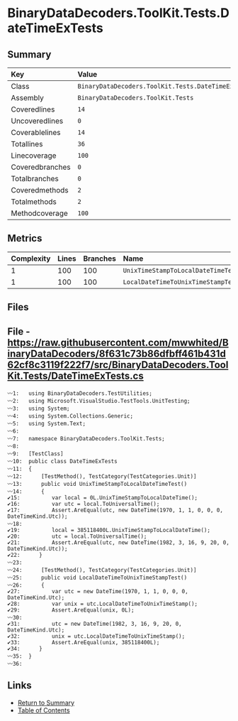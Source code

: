 ﻿# BinaryDataDecoders.ToolKit.Tests.DateTimeExTests

## Summary

| Key             | Value                                              |
| :-------------- | :------------------------------------------------- |
| Class           | `BinaryDataDecoders.ToolKit.Tests.DateTimeExTests` |
| Assembly        | `BinaryDataDecoders.ToolKit.Tests`                 |
| Coveredlines    | `14`                                               |
| Uncoveredlines  | `0`                                                |
| Coverablelines  | `14`                                               |
| Totallines      | `36`                                               |
| Linecoverage    | `100`                                              |
| Coveredbranches | `0`                                                |
| Totalbranches   | `0`                                                |
| Coveredmethods  | `2`                                                |
| Totalmethods    | `2`                                                |
| Methodcoverage  | `100`                                              |

## Metrics

| Complexity | Lines | Branches | Name                               |
| :--------- | :---- | :------- | :--------------------------------- |
| 1          | 100   | 100      | `UnixTimeStampToLocalDateTimeTest` |
| 1          | 100   | 100      | `LocalDateTimeToUnixTimeStampTest` |

## Files

## File - https://raw.githubusercontent.com/mwwhited/BinaryDataDecoders/8f631c73b86dfbff461b431d62cf8c3119f222f7/src/BinaryDataDecoders.ToolKit.Tests/DateTimeExTests.cs

```CSharp
〰1:   using BinaryDataDecoders.TestUtilities;
〰2:   using Microsoft.VisualStudio.TestTools.UnitTesting;
〰3:   using System;
〰4:   using System.Collections.Generic;
〰5:   using System.Text;
〰6:   
〰7:   namespace BinaryDataDecoders.ToolKit.Tests;
〰8:   
〰9:   [TestClass]
〰10:  public class DateTimeExTests
〰11:  {
〰12:      [TestMethod(), TestCategory(TestCategories.Unit)]
〰13:      public void UnixTimeStampToLocalDateTimeTest()
〰14:      {
✔15:          var local = 0L.UnixTimeStampToLocalDateTime();
✔16:          var utc = local.ToUniversalTime();
✔17:          Assert.AreEqual(utc, new DateTime(1970, 1, 1, 0, 0, 0, DateTimeKind.Utc));
〰18:  
✔19:          local = 385118400L.UnixTimeStampToLocalDateTime();
✔20:          utc = local.ToUniversalTime();
✔21:          Assert.AreEqual(utc, new DateTime(1982, 3, 16, 9, 20, 0, DateTimeKind.Utc));
✔22:      }
〰23:  
〰24:      [TestMethod(), TestCategory(TestCategories.Unit)]
〰25:      public void LocalDateTimeToUnixTimeStampTest()
〰26:      {
✔27:          var utc = new DateTime(1970, 1, 1, 0, 0, 0, DateTimeKind.Utc);
✔28:          var unix = utc.LocalDateTimeToUnixTimeStamp();
✔29:          Assert.AreEqual(unix, 0L);
〰30:  
✔31:          utc = new DateTime(1982, 3, 16, 9, 20, 0, DateTimeKind.Utc);
✔32:          unix = utc.LocalDateTimeToUnixTimeStamp();
✔33:          Assert.AreEqual(unix, 385118400L);
✔34:      }
〰35:  }
〰36:  
```

## Links

* [Return to Summary](Summary.md)
* [Table of Contents](../TOC.md)

